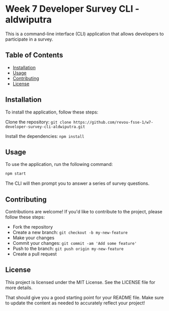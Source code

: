 # Week 7 Developer Survey CLI - aldwiputra
This is a command-line interface (CLI) application that allows developers to participate in a survey.

## Table of Contents
- [Installation](#installation)
- [Usage](#usage)
- [Contributing](#contributing)
- [License](#license)


## Installation
To install the application, follow these steps:

Clone the repository: ``git clone https://github.com/revou-fsse-1/w7-developer-survey-cli-aldwiputra.git``

Install the dependencies: ``npm install``


## Usage
To use the application, run the following command:

```sh
npm start
```

The CLI will then prompt you to answer a series of survey questions.

## Contributing
Contributions are welcome! If you'd like to contribute to the project, please follow these steps:

- Fork the repository
- Create a new branch: `git checkout -b my-new-feature`
- Make your changes
- Commit your changes: `git commit -am 'Add some feature'`
- Push to the branch: `git push origin my-new-feature`
- Create a pull request


## License
This project is licensed under the MIT License. See the LICENSE file for more details.

That should give you a good starting point for your README file. Make sure to update the content as needed to accurately reflect your project!

